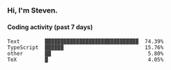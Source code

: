 ### Hi, I'm Steven.

#### Coding activity (past 7 days)
```
Text        ▓▓▓▓▓▓▓▓▓▓▓▓▓▓▓▓▓▓▓▓▓▓▓▓▓▓▓▓▓▓  74.39%
TypeScript  ▓▓▓▓▓▓                          15.76%
other       ▓▓                               5.80%
TeX         ▓                                4.05%
```
